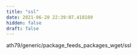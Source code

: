 ```yaml
---
title: "ssl"
date: 2021-06-20 22:39:07.418189
hidden: false
draft: false
---
```


ath79/generic/package_feeds_packages_wget/ssl


